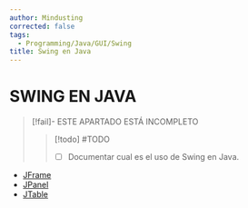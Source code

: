 ```yaml
---
author: Mindusting
corrected: false
tags:
  - Programming/Java/GUI/Swing
title: Swing en Java
---
```


# SWING EN JAVA

> [!fail]- ESTE APARTADO ESTÁ INCOMPLETO
> > [!todo] #TODO
> > - [ ] Documentar cual es el uso de Swing en Java.

- [JFrame](java_swing_jframe.md)
- [JPanel](java_swing_jpanel.md)
- [JTable](java_swing_jtable.md)